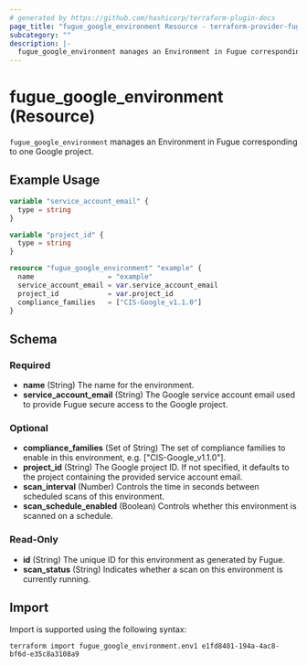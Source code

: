 ```yaml
---
# generated by https://github.com/hashicorp/terraform-plugin-docs
page_title: "fugue_google_environment Resource - terraform-provider-fugue"
subcategory: ""
description: |-
  fugue_google_environment manages an Environment in Fugue corresponding to one Google project.
---
```


# fugue_google_environment (Resource)

`fugue_google_environment` manages an Environment in Fugue corresponding to one Google project.

## Example Usage

```terraform
variable "service_account_email" {
  type = string
}

variable "project_id" {
  type = string
}

resource "fugue_google_environment" "example" {
  name                  = "example"
  service_account_email = var.service_account_email
  project_id            = var.project_id
  compliance_families   = ["CIS-Google_v1.1.0"]
}
```

<!-- schema generated by tfplugindocs -->
## Schema

### Required

- **name** (String) The name for the environment.
- **service_account_email** (String) The Google service account email used to provide Fugue secure access to the Google project.

### Optional

- **compliance_families** (Set of String) The set of compliance families to enable in this environment, e.g. ["CIS-Google_v1.1.0"].
- **project_id** (String) The Google project ID. If not specified, it defaults to the project containing the provided service account email.
- **scan_interval** (Number) Controls the time in seconds between scheduled scans of this environment.
- **scan_schedule_enabled** (Boolean) Controls whether this environment is scanned on a schedule.

### Read-Only

- **id** (String) The unique ID for this environment as generated by Fugue.
- **scan_status** (String) Indicates whether a scan on this environment is currently running.

## Import

Import is supported using the following syntax:

```shell
terraform import fugue_google_environment.env1 e1fd8401-194a-4ac8-bf6d-e35c8a3108a9
```
